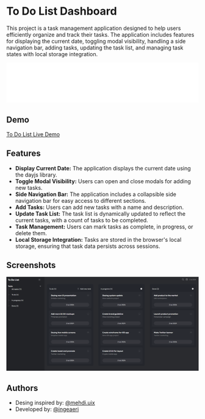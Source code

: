 
# To Do List Dashboard

This project is a task management application designed to help users efficiently organize and track their tasks. The application includes features for displaying the current date, toggling modal visibility, handling a side navigation bar, adding tasks, updating the task list, and managing task states with local storage integration.

![Logo](icons/To%20Do%20List%20Logo%20Header.png)

## Demo

[To Do List Live Demo](https://mdurandop.github.io/to-do-list-dashboard/)

## Features

- **Display Current Date:** The application displays the current date using the dayjs library.
- **Toggle Modal Visibility:** Users can open and close modals for adding new tasks.
- **Side Navigation Bar:** The application includes a collapsible side navigation bar for easy access to different sections.
- **Add Tasks:** Users can add new tasks with a name and description.
- **Update Task List:** The task list is dynamically updated to reflect the current tasks, with a count of tasks to be completed.
- **Task Management:** Users can mark tasks as complete, in progress, or delete them.
- **Local Storage Integration:** Tasks are stored in the browser's local storage, ensuring that task data persists across sessions.

## Screenshots

![App Screenshot](icons/image.png)


## Authors

- Desing inspired by: [@mehdi.uix](https://www.instagram.com/mehdi.uix)
- Developed by: [@ingeaeri](https://twitter.com/ingeaeri)
